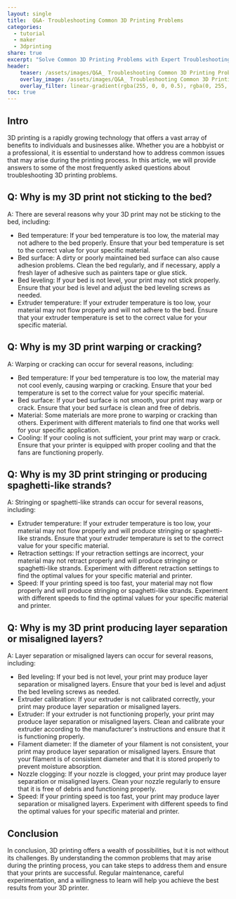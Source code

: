 ```yaml
---
layout: single
title:  Q&A- Troubleshooting Common 3D Printing Problems
categories:
  - tutorial
  - maker
  - 3dprinting
share: true
excerpt: "Solve Common 3D Printing Problems with Expert Troubleshooting Q&A"
header:
    teaser: /assets/images/Q&A_ Troubleshooting Common 3D Printing Problems.png
    overlay_image: /assets/images/Q&A_ Troubleshooting Common 3D Printing Problems.png
    overlay_filter: linear-gradient(rgba(255, 0, 0, 0.5), rgba(0, 255, 255, 0.5))
toc: true
---
```



## Intro

3D printing is a rapidly growing technology that offers a vast array of benefits to individuals and businesses alike. Whether you are a hobbyist or a professional, it is essential to understand how to address common issues that may arise during the printing process. In this article, we will provide answers to some of the most frequently asked questions about troubleshooting 3D printing problems.

## Q: Why is my 3D print not sticking to the bed?

A: There are several reasons why your 3D print may not be sticking to the bed, including:

- Bed temperature: If your bed temperature is too low, the material may not adhere to the bed properly. Ensure that your bed temperature is set to the correct value for your specific material.
- Bed surface: A dirty or poorly maintained bed surface can also cause adhesion problems. Clean the bed regularly, and if necessary, apply a fresh layer of adhesive such as painters tape or glue stick.
- Bed leveling: If your bed is not level, your print may not stick properly. Ensure that your bed is level and adjust the bed leveling screws as needed.
- Extruder temperature: If your extruder temperature is too low, your material may not flow properly and will not adhere to the bed. Ensure that your extruder temperature is set to the correct value for your specific material.

## Q: Why is my 3D print warping or cracking?

A: Warping or cracking can occur for several reasons, including:

- Bed temperature: If your bed temperature is too low, the material may not cool evenly, causing warping or cracking. Ensure that your bed temperature is set to the correct value for your specific material.
- Bed surface: If your bed surface is not smooth, your print may warp or crack. Ensure that your bed surface is clean and free of debris.
- Material: Some materials are more prone to warping or cracking than others. Experiment with different materials to find one that works well for your specific application.
- Cooling: If your cooling is not sufficient, your print may warp or crack. Ensure that your printer is equipped with proper cooling and that the fans are functioning properly.

## Q: Why is my 3D print stringing or producing spaghetti-like strands?

A: Stringing or spaghetti-like strands can occur for several reasons, including:

- Extruder temperature: If your extruder temperature is too low, your material may not flow properly and will produce stringing or spaghetti-like strands. Ensure that your extruder temperature is set to the correct value for your specific material.
- Retraction settings: If your retraction settings are incorrect, your material may not retract properly and will produce stringing or spaghetti-like strands. Experiment with different retraction settings to find the optimal values for your specific material and printer.
- Speed: If your printing speed is too fast, your material may not flow properly and will produce stringing or spaghetti-like strands. Experiment with different speeds to find the optimal values for your specific material and printer.

## Q: Why is my 3D print producing layer separation or misaligned layers?

A: Layer separation or misaligned layers can occur for several reasons, including:

- Bed leveling: If your bed is not level, your print may produce layer separation or misaligned layers. Ensure that your bed is level and adjust the bed leveling screws as needed.
- Extruder calibration: If your extruder is not calibrated correctly, your print may produce layer separation or misaligned layers.
- Extruder: If your extruder is not functioning properly, your print may produce layer separation or misaligned layers. Clean and calibrate your extruder according to the manufacturer's instructions and ensure that it is functioning properly.
- Filament diameter: If the diameter of your filament is not consistent, your print may produce layer separation or misaligned layers. Ensure that your filament is of consistent diameter and that it is stored properly to prevent moisture absorption.
- Nozzle clogging: If your nozzle is clogged, your print may produce layer separation or misaligned layers. Clean your nozzle regularly to ensure that it is free of debris and functioning properly.
- Speed: If your printing speed is too fast, your print may produce layer separation or misaligned layers. Experiment with different speeds to find the optimal values for your specific material and printer.

## Conclusion

In conclusion, 3D printing offers a wealth of possibilities, but it is not without its challenges. By understanding the common problems that may arise during the printing process, you can take steps to address them and ensure that your prints are successful. Regular maintenance, careful experimentation, and a willingness to learn will help you achieve the best results from your 3D printer.